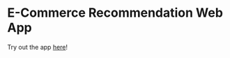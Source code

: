 # E-Commerce Recommendation Web App

Try out the app [here](https://share.streamlit.io/weiaun96/ecommerce-recommendation-web-app/main/web_app.py)!

